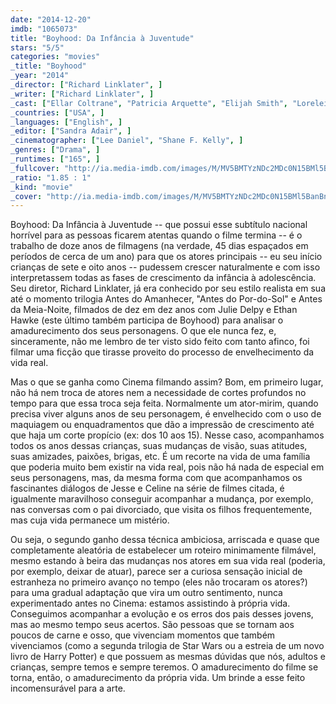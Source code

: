 ```yaml
---
date: "2014-12-20"
imdb: "1065073"
title: "Boyhood: Da Infância à Juventude"
stars: "5/5"
categories: "movies"
_title: "Boyhood"
_year: "2014"
_director: ["Richard Linklater", ]
_writer: ["Richard Linklater", ]
_cast: ["Ellar Coltrane", "Patricia Arquette", "Elijah Smith", "Lorelei Linklater", "Steven Chester Prince", "Bonnie Cross", "Sydney Orta", "Libby Villari", "Ethan Hawke", ]
_countries: ["USA", ]
_languages: ["English", ]
_editor: ["Sandra Adair", ]
_cinematographer: ["Lee Daniel", "Shane F. Kelly", ]
_genres: ["Drama", ]
_runtimes: ["165", ]
_fullcover: "http://ia.media-imdb.com/images/M/MV5BMTYzNDc2MDc0N15BMl5BanBnXkFtZTgwOTcwMDQ5MTE@.jpg"
_ratio: "1.85 : 1"
_kind: "movie"
_cover: "http://ia.media-imdb.com/images/M/MV5BMTYzNDc2MDc0N15BMl5BanBnXkFtZTgwOTcwMDQ5MTE@._V1._SX95_SY140_.jpg"
---
```

Boyhood: Da Infância à Juventude -- que possui esse subtítulo nacional horrível para as pessoas ficarem atentas quando o filme termina -- é o trabalho de doze anos de filmagens (na verdade, 45 dias espaçados em períodos de cerca de um ano) para que os atores principais -- eu seu início crianças de sete e oito anos -- pudessem crescer naturalmente e com isso interpretassem todas as fases de crescimento da infância à adolescência. Seu diretor, Richard Linklater, já era conhecido por seu estilo realista em sua até o momento trilogia Antes do Amanhecer, "Antes do Por-do-Sol" e Antes da Meia-Noite, filmados de dez em dez anos com Julie Delpy e Ethan Hawke (este último também participa de Boyhood) para analisar o amadurecimento dos seus personagens. O que ele nunca fez, e, sinceramente, não me lembro de ter visto sido feito com tanto afinco, foi filmar uma ficção que tirasse proveito do processo de envelhecimento da vida real.

Mas o que se ganha como Cinema filmando assim? Bom, em primeiro lugar, não há nem troca de atores nem a necessidade de cortes profundos no tempo para que essa troca seja feita. Normalmente um ator-mirim, quando precisa viver alguns anos de seu personagem, é envelhecido com o uso de maquiagem ou enquadramentos que dão a impressão de crescimento até que haja um corte propício (ex: dos 10 aos 15). Nesse caso, acompanhamos todos os anos dessas crianças, suas mudanças de visão, suas atitudes, suas amizades, paixões, brigas, etc. É um recorte na vida de uma família que poderia muito bem existir na vida real, pois não há nada de especial em seus personagens, mas, da mesma forma com que acompanhamos os fascinantes diálogos de Jesse e Celine na série de filmes citada, é igualmente maravilhoso conseguir acompanhar a mudança, por exemplo, nas conversas com o pai divorciado, que visita os filhos frequentemente, mas cuja vida permanece um mistério.

Ou seja, o segundo ganho dessa técnica ambiciosa, arriscada e quase que completamente aleatória de estabelecer um roteiro minimamente filmável, mesmo estando à beira das mudanças nos atores em sua vida real (poderia, por exemplo, deixar de atuar), parece ser a curiosa sensação inicial de estranheza no primeiro avanço no tempo (eles não trocaram os atores?) para uma gradual adaptação que vira um outro sentimento, nunca experimentado antes no Cinema: estamos assistindo à própria vida. Conseguimos acompanhar a evolução e os erros dos pais desses jovens, mas ao mesmo tempo seus acertos. São pessoas que se tornam aos poucos de carne e osso, que vivenciam momentos que também vivenciamos (como a segunda trilogia de Star Wars ou a estreia de um novo livro de Harry Potter) e que possuem as mesmas dúvidas que nós, adultos e crianças, sempre temos e sempre teremos. O amadurecimento do filme se torna, então, o amadurecimento da própria vida. Um brinde a esse feito incomensurável para a arte.
